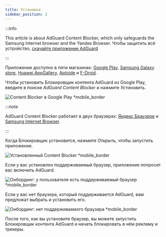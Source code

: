 ```yaml
---
title: Установка
sidebar_position: 2
---
```


:::info

This article is about AdGuard Content Blocker, which only safeguards the Samsung Internet browser and the Yandex Browser. Чтобы защитить всё устройство, [скачайте приложение AdGuard](https://agrd.io/download-kb-adblock)

:::

Приложение доступно в пяти магазинах: [Google Play](https://play.google.com/store/apps/details?id=com.adguard.android.contentblocker), [Samsung Galaxy store](https://galaxystore.samsung.com/detail/com.adguard.android.contentblocker), [Huawei AppGallery](https://appgallery.huawei.com/#/app/C100440597), [Aptoide](https://adguard-content-blocker.en.aptoide.com/) и [F-Droid](https://f-droid.org/en/packages/com.adguard.android.contentblocker/).

Чтобы установить Блокировщик контента AdGuard из Google Play, введите в поиске *AdGuard Content Blocker* и нажмите *Установить*.

![Content Blocker в Google Play *mobile_border](https://cdn.adtidy.org/content/Kb/ad_blocker/content_blocker/content_blocker_play_market.jpg)

:::note

AdGuard Content Blocker работает в двух браузерах: [Яндекс Браузере](https://browser.yandex.com/) и [Samsung Internet Browser](https://play.google.com/store/apps/details?id=com.sec.android.app.sbrowser).

:::

Когда Блокировщик установится, нажмите *Открыть*, чтобы запустить приложение.

![Установленный Content Blocker *mobile_border](https://cdn.adtidy.org/content/Kb/ad_blocker/content_blocker/content_blocker_play_market_installed.jpg)

Если у вас установлен поддерживаемый браузер, приложение попросит вас включить AdGuard.

![Онбординг: у пользователя есть поддерживаемый браузер *mobile_border](https://cdn.adtidy.org/content/Kb/ad_blocker/content_blocker/content_blocker_onboarding2.jpg)

Если у вас нет браузера, который поддерживается AdGuard, вам предложат выбрать и установить его.

![Онбординг: нет поддерживаемого браузера *mobile_border](https://cdn.adtidy.org/content/Kb/ad_blocker/content_blocker/content_blocker_onboarding3.jpg)

После того, как вы установите браузер, вы можете запустить Блокировщик контента AdGuard и начать блокировать в нём рекламу и трекеры.
